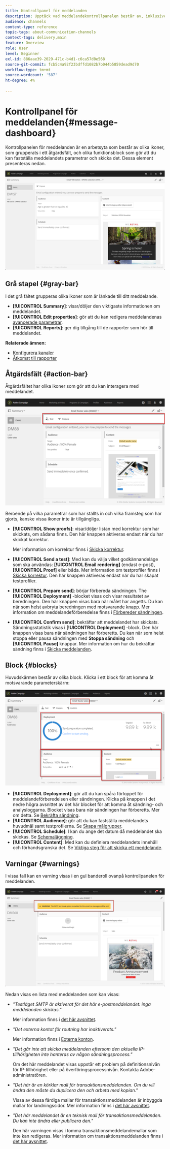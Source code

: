 ```yaml
---
title: Kontrollpanel för meddelanden
description: Upptäck vad meddelandekontrollpanelen består av, inklusive åtgärdsfältet och de olika funktionsblocken.
audience: channels
content-type: reference
topic-tags: about-communication-channels
context-tags: delivery,main
feature: Overview
role: User
level: Beginner
exl-id: 886aae39-2029-471c-b4d1-c6ca57d0e568
source-git-commit: fcb5c4a92f23bdffd1082b7b044b5859dead9d70
workflow-type: tm+mt
source-wordcount: '587'
ht-degree: 4%

---
```


# Kontrollpanel för meddelanden{#message-dashboard}

Kontrollpanelen för meddelanden är en arbetsyta som består av olika ikoner, som grupperats i ett åtgärdsfält, och olika funktionsblock som gör att du kan fastställa meddelandets parametrar och skicka det. Dessa element presenteras nedan.

![](assets/delivery_dashboard_2.png)

## Grå stapel {#gray-bar}

I det grå fältet grupperas olika ikoner som är länkade till ditt meddelande.

* **[!UICONTROL Summary]**: visar/döljer den viktigaste informationen om meddelandet.
* **[!UICONTROL Edit properties]**: gör att du kan redigera meddelandenas [avancerade parametrar](../../administration/using/configuring-email-channel.md#list-of-email-properties).
* **[!UICONTROL Reports]**: ger dig tillgång till de rapporter som hör till meddelandet.

**Relaterade ämnen:**

* [Konfigurera kanaler](../../administration/using/about-channel-configuration.md)
* [Åtkomst till rapporter](../../reporting/using/about-dynamic-reports.md)

## Åtgärdsfält {#action-bar}

Åtgärdsfältet har olika ikoner som gör att du kan interagera med meddelandet.

![](assets/delivery_dashboard_4.png)

Beroende på vilka parametrar som har ställts in och vilka framsteg som har gjorts, kanske vissa ikoner inte är tillgängliga.

* **[!UICONTROL Show proofs]**: visar/döljer listan med korrektur som har skickats, om sådana finns. Den här knappen aktiveras endast när du har skickat korrektur.

   Mer information om korrektur finns i [Skicka korrektur](../../sending/using/sending-proofs.md).

* **[!UICONTROL Send a test]**: Med kan du välja vilket godkännandeläge som ska användas: **[!UICONTROL Email rendering]** (endast e-post), **[!UICONTROL Proof]** eller båda. Mer information om testprofiler finns i [Skicka korrektur](../../sending/using/sending-proofs.md). Den här knappen aktiveras endast när du har skapat testprofiler.

* **[!UICONTROL Prepare send]**: börjar förbereda sändningen. The **[!UICONTROL Deployment]** -blocket visas och visar resultatet av beredningen. Den här knappen visas bara när målet har angetts. Du kan när som helst avbryta beredningen med motsvarande knapp. Mer information om meddelandeförberedelse finns i [Förbereder sändningen](../../sending/using/preparing-the-send.md).

* **[!UICONTROL Confirm send]**: bekräftar att meddelandet har skickats. Sändningsstatistik visas i **[!UICONTROL Deployment]** -block. Den här knappen visas bara när sändningen har förberetts. Du kan när som helst stoppa eller pausa sändningen med **Stoppa sändning** och **[!UICONTROL Pause]** knappar. Mer information om hur du bekräftar sändning finns i [Skicka meddelanden](../../sending/using/confirming-the-send.md).

## Block {#blocks}

Huvudskärmen består av olika block. Klicka i ett block för att komma åt motsvarande parameterskärm:

![](assets/delivery_dashboard_3.png)

* **[!UICONTROL Deployment]**: gör att du kan spåra förloppet för meddelandeförberedelsen eller sändningen. Klicka på knappen i det nedre högra avsnittet av det här blocket för att komma åt sändning- och analysloggarna. Blocket visas bara när sändningen har förberetts. Mer om detta. Se [Bekräfta sändning](../../sending/using/confirming-the-send.md).
* **[!UICONTROL Audience]**: gör att du kan fastställa meddelandets huvudmål samt testprofilerna. Se [Skapa målgrupper](../../audiences/using/creating-audiences.md).
* **[!UICONTROL Schedule]**: I kan du ange det datum då meddelandet ska skickas. Se [Schemaläggning](../../sending/using/about-scheduling-messages.md).
* **[!UICONTROL Content]**: Med kan du definiera meddelandets innehåll och förhandsgranska det. Se [Viktiga steg för att skicka ett meddelande](../../channels/using/key-steps-to-send-a-message.md).

## Varningar {#warnings}

I vissa fall kan en varning visas i en gul banderoll ovanpå kontrollpanelen för meddelanden.

![](assets/delivery_dashboard_warnings.png)

Nedan visas en lista med meddelanden som kan visas:

* *&quot;Testläget SMTP är aktiverat för det här e-postmeddelandet: inga meddelanden skickas.&quot;*

   Mer information finns i [det här avsnittet](../../administration/using/configuring-email-channel.md#smtp-test-mode).

* *&quot;Det externa kontot för routning har inaktiverats.&quot;*

   Mer information finns i [Externa konton](../../administration/using/external-accounts.md).

* *&quot;Det går inte att skicka meddelanden eftersom den aktuella IP-tillhörigheten inte hanteras av någon sändningsprocess.&quot;*

   Om det här meddelandet visas uppstår ett problem på definitionsnivån för IP-tillhörighet eller på överföringsprocessnivån. Kontakta Adobe-administratören.

* *&quot;Det här är en körklar mall för transaktionsmeddelanden. Om du vill ändra den måste du duplicera den och arbeta med kopian.&quot;*

   Vissa av dessa färdiga mallar för transaktionsmeddelanden är inbyggda mallar för landningssidor. Mer information finns i [det här avsnittet](../../channels/using/landing-page-templates.md).

* *&quot;Det här meddelandet är en teknisk mall för transaktionsmeddelanden. Du kan inte ändra eller publicera den.&quot;*

   Den här varningen visas i tomma transaktionsmeddelandemallar som inte kan redigeras. Mer information om transaktionsmeddelanden finns i [det här avsnittet](../../channels/using/getting-started-with-transactional-msg.md).
